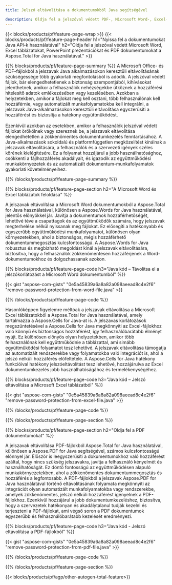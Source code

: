 ```yaml
---
title: Jelszó eltávolítása a dokumentumokból Java segítségével 

description: Oldja fel a jelszóval védett PDF-, Microsoft Word-, Excel-táblázat- és PowerPoint-prezentációs fájlokat Java-alkalmazásával.
---
```


{{< blocks/products/pf/feature-page-wrap >}}
{{< blocks/products/pf/feature-page-header h1="Nyissa fel a dokumentumokat Java API-k használatával" h2="Oldja fel a jelszóval védett Microsoft Word, Excel táblázatokat, PowerPoint prezentációkat és PDF dokumentumokat a Aspose.Total for Java használatával." >}}

{{% blocks/products/pf/feature-page-summary %}}
A Microsoft Office- és PDF-fájlokból a jelszavak Java alkalmazásokon keresztüli eltávolításának szükségessége több gyakorlati megfontolásból is adódik. A jelszóval védett fájlok, bár elengedhetetlenek a biztonság szempontjából, kihívásokat jelenthetnek, amikor a felhasználók nehézségekbe ütköznek a hozzáférési hitelesítő adatok emlékezésében vagy kezelésében. Azokban a helyzetekben, amikor a fájlokat meg kell osztani, több felhasználónak kell hozzáférnie, vagy automatizált munkafolyamatokba kell integrálni, a jelszavak Java-alkalmazásokon keresztüli eltávolítása egyszerűsíti a hozzáférést és biztosítja a hatékony együttműködést.<br /><br />
Ezenkívül azokban az esetekben, amikor a felhasználók jelszóval védett fájlokat örökölnek vagy szereznek be, a jelszavak eltávolítása elengedhetetlen a zökkenőmentes dokumentumkezelés fenntartásához. A Java-alkalmazások sokoldalú és platformfüggetlen megközelítést kínálnak a jelszavak eltávolítására, a felhasználók és a szervezeti igények széles körének kielégítésére. Ez a folyamat hozzájárul a jobb használhatósághoz, csökkenti a fájlhozzáférés akadályait, és igazodik az együttműködési munkakörnyezetek és az automatizált dokumentum-munkafolyamatok gyakorlati követelményeihez.

{{% /blocks/products/pf/feature-page-summary  %}}

{{% blocks/products/pf/feature-page-section  h2="A Microsoft Word és Excel táblázatok feloldása" %}}

A jelszavak eltávolítása a Microsoft Word dokumentumokból a Aspose.Total for Java használatával, különösen a Aspose.Words for Java használatával, jelentős előnyökkel jár. Javítja a dokumentumok hozzáférhetőségét, lehetővé téve a csapattagok és az együttműködők számára, hogy jelszavak megterhelése nélkül nyissanak meg fájlokat. Ez elősegíti a hatékonyabb és egyszerűbb együttműködési munkafolyamatot, különösen olyan környezetekben, ahol a biztonságos, mégis hozzáférhető dokumentummegosztás kulcsfontosságú. A Aspose.Words for Java robusztus és megbízható megoldást kínál a jelszavak eltávolítására, biztosítva, hogy a felhasználók zökkenőmentesen hozzáférjenek a Word-dokumentumokhoz és dolgozhassanak azokon.

{{% blocks/products/pf/feature-page-code h3="Java kód – Távolítsa el a jelszókorlátozást a Microsoft Word dokumentumból" %}}

{{< gist "aspose-com-gists" "0e5a45839a6a8a82a098aeead8c4e2f6" "remove-password-protection-from-word-file.java" >}}

{{% /blocks/products/pf/feature-page-code  %}}

Hasonlóképpen figyelemre méltóak a jelszavak eltávolítása a Microsoft Excel táblázatokból a Aspose.Total for Java használatával, amely tartalmazza a Aspose.Cells for Java-at is. A jelszavas korlátozások megszüntetésével a Aspose.Cells for Java megkönnyíti az Excel-fájlokhoz való könnyű és biztonságos hozzáférést, így felhasználóbarátabb élményt nyújt. Ez különösen előnyös olyan helyzetekben, amikor több felhasználónak kell együttműködnie a táblázattal, ami simább együttműködési folyamatot tesz lehetővé. A jelszavak eltávolítása támogatja az automatizált rendszerekbe vagy folyamatokba való integrációt is, ahol a jelszó nélküli hozzáférés előfeltétele. A Aspose.Cells for Java hatékony funkcióival hatékony jelszóeltávolítást tesz lehetővé, hozzájárulva az Excel dokumentumkezelés jobb használhatóságához és termelékenységéhez.

{{% blocks/products/pf/feature-page-code h3="Java kód – Jelszó eltávolítása a Microsoft Excel táblázatból" %}}

{{< gist "aspose-com-gists" "0e5a45839a6a8a82a098aeead8c4e2f6" "remove-password-protection-from-excel-file.java" >}}

{{% /blocks/products/pf/feature-page-code  %}}

{{% /blocks/products/pf/feature-page-section %}}

{{% blocks/products/pf/feature-page-section  h2="Oldja fel a PDF dokumentumokat" %}}

A jelszavak eltávolítása PDF-fájlokból Aspose.Total for Java használatával, különösen a Aspose.PDF for Java segítségével, számos kulcsfontosságú előnnyel jár. Először is leegyszerűsíti a dokumentumokhoz való hozzáférést azáltal, hogy nincs szükség jelszavakra, javítja a felhasználó kényelmét és használhatóságát. Ez döntő fontosságú az együttműködésen alapuló munkakörnyezetekben, ahol a zökkenőmentes dokumentummegosztás és hozzáférés a legfontosabb. A PDF-fájlokból a jelszavak Aspose.PDF for Java használatával történő eltávolításának folyamata megkönnyíti az integrációt olyan automatizált munkafolyamatokba vagy rendszerekbe, amelyek zökkenőmentes, jelszó nélküli hozzáférést igényelnek a PDF-fájlokhoz. Ezenkívül hozzájárul a jobb dokumentumkezeléshez, biztosítva, hogy a szervezetek hatékonyan és akadálytalanul tudják kezelni és terjeszteni a PDF-fájlokat, ami végső soron a PDF dokumentumok egyszerűbb és felhasználóbarátabb kezelését eredményezi.

{{% blocks/products/pf/feature-page-code h3="Java kód - Jelszó eltávolítása a PDF-fájlokból" %}}

{{< gist "aspose-com-gists" "0e5a45839a6a8a82a098aeead8c4e2f6" "remove-password-protection-from-pdf-file.java" >}}

{{% /blocks/products/pf/feature-page-code  %}}

{{% /blocks/products/pf/feature-page-section %}}

{{< blocks/products/pf/agp/other-autogen-total-feature>}}